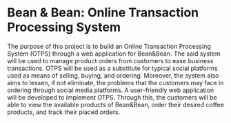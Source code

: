 # Bean & Bean: Online Transaction Processing System

The purpose of this project is to build an Online Transaction Processing System (OTPS) through a web application for Bean&Bean. The said system will be used to manage product orders from customers to ease business transactions. OTPS will be used as a substitute for typical social platforms used as means of selling, buying, and ordering. Moreover, the system also aims to lessen, if not eliminate, the problems that the customers may face in ordering through social media platforms. A user-friendly web application will be developed to implement OTPS. Through this, the customers will be able to view the available products of Bean&Bean, order their desired coffee products, and track their placed orders. 
